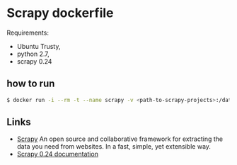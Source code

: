 # Scrapy dockerfile

Requirements:

- Ubuntu Trusty, 
- python 2.7, 
- scrapy 0.24

## how to run

```sh
$ docker run -i --rm -t --name scrapy -v <path-to-scrapy-projects>:/data scrapy:0.24 /data/run-as.sh ${USER} ${UID} /bin/bash
```

## Links

- [Scrapy](http://scrapy.org/) An open source and collaborative framework for extracting the data you need from websites. In a fast, simple, yet extensible way. 
- [Scrapy 0.24 documentation](http://doc.scrapy.org/en/latest/index.html)


